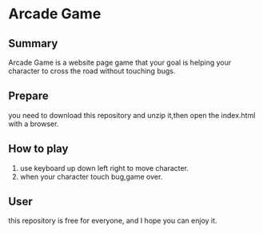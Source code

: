 # Arcade Game
## Summary
Arcade Game is a website page game that your goal is helping your character  to cross the road without touching bugs.
## Prepare
you need to download this repository and unzip it,then open the index.html with a browser.
## How to play
1. use keyboard up down left right to move character.
2. when your character touch bug,game over.

## User
this repository is free for everyone, and I hope you can enjoy it. 

